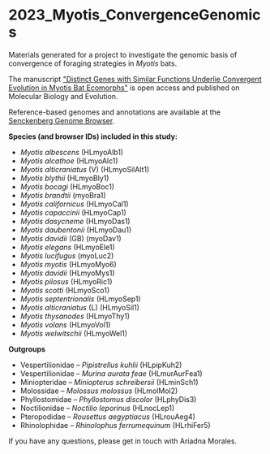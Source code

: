 # 2023_Myotis_ConvergenceGenomics
Materials generated for a project to investigate the genomic basis of convergence of foraging strategies in *Myotis* bats.

The manuscript ["Distinct Genes with Similar Functions Underlie Convergent Evolution in Myotis Bat Ecomorphs"](https://academic.oup.com/mbe/advance-article/doi/10.1093/molbev/msae165/7730189) is open access and published on Molecular Biology and Evolution. 

Reference-based genomes and annotations are available at the [Senckenberg Genome Browser]([https://genome.senckenberg.de/](https://genome.senckenberg.de/cgi-bin/hgGateway)).

**Species (and browser IDs) included in this study:**<br>
* *Myotis albescens* 	(HLmyoAlb1)<br>
* *Myotis alcathoe*	(HLmyoAlc1)<br>
* *Myotis alticraniatus* (V)	(HLmyoSilAlt1)<br>
* *Myotis blythii*	(HLmyoBly1)<br>
* *Myotis bocagi*	(HLmyoBoc1)<br>
* *Myotis brandtii*	(myoBra1)<br>
* *Myotis californicus*	(HLmyoCal1)<br>
* *Myotis capaccinii*	(HLmyoCap1)<br>
* *Myotis dasycneme*	(HLmyoDas1)<br>
* *Myotis daubentonii*	(HLmyoDau1)<br>
* *Myotis davidii* (GB)	(myoDav1)<br>
* *Myotis elegans*	(HLmyoEle1)<br>
* *Myotis lucifugus*	(myoLuc2)<br>
* *Myotis myotis*	(HLmyoMyo6)<br>
* *Myotis davidii*	(HLmyoMys1)<br>
* *Myotis pilosus*	(HLmyoRic1)<br>
* *Myotis scotti*	(HLmyoSco1)<br>
* *Myotis septentrionalis*	(HLmyoSep1)<br>
* *Myotis alticraniatus* (L)	(HLmyoSil1)<br>
* *Myotis thysanodes*	(HLmyoThy1)<br>
* *Myotis volans*	(HLmyoVol1)<br>
* *Myotis welwitschii*	(HLmyoWel1)<br>

**Outgroups**<br>
* Vespertilionidae – *Pipistrellus kuhlii*	(HLpipKuh2)<br>
* Vespertilionidae – *Murina aurata feae*	(HLmurAurFea1)<br>
* Miniopteridae – *Miniopterus schreibersii*	(HLminSch1)<br>
* Molossidae – *Molossus molossus*	(HLmolMol2)<br>
* Phyllostomidae – *Phyllostomus discolor*	(HLphyDis3)<br>
* Noctilionidae – *Noctilio leporinus*	(HLnocLep1)<br>
* Pteropodidae – *Rousettus aegyptiacus*	(HLrouAeg4)<br>
* Rhinolophidae – *Rhinolophus ferrumequinum*	(HLrhiFer5)<br>


If you have any questions, please get in touch with Ariadna Morales.

